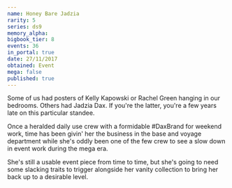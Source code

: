 ```yaml
---
name: Honey Bare Jadzia
rarity: 5
series: ds9
memory_alpha:
bigbook_tier: 8
events: 36
in_portal: true
date: 27/11/2017
obtained: Event
mega: false
published: true
---
```


Some of us had posters of Kelly Kapowski or Rachel Green hanging in our bedrooms. Others had Jadzia Dax. If you're the latter, you're a few years late on this particular standee.

Once a heralded daily use crew with a formidable #DaxBrand for weekend work, time has been givin' her the business in the base and voyage department while she's oddly been one of the few crew to see a slow down in event work during the mega era.

She's still a usable event piece from time to time, but she's going to need some slacking traits to trigger alongside her vanity collection to bring her back up to a desirable level.
